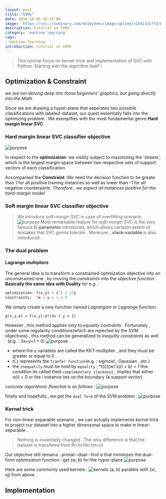 ```yaml
---
layout: post
title: "SVMs"
date: 2018-10-05 16:37:00
image: 'https://res.cloudinary.com/dn18ydekv/image/upload/v1541331773/blog_svm/svm_creater.jpg'
description: tutorial on SVMs
category: 'machine learning'
tags:
- machine learning
introduction: tutorial on SVMs
---
```


> This tutorial focus on kernel-trick and implementation of SVC with Python. Starting with the algorithm itself !

## Optimization & Constraint
*we are not delving deep into those beginners' graphics, but going directly into the Math*

Since we are drawing a hyper-plane that seperates two possible classifications with labeled-dataset,
our quest essentially falls into the optimizing problem .
We exemplfies with the most fundamental genre **Hard margin linear SVC**

### Hard margin linear SVC classifier objective
![purpose](https://res.cloudinary.com/dn18ydekv/image/upload/v1541319721/blog_svm/oc1.png) 

In respect to the **optimization**: we visibly subject to maximizing the 'streets',
which is the largest margin space between two respective sets of support vectors of each
classification.

Accompanied the **Constraint** :We need the decision function to be greate than 1 for all
positive training instances as well as lower than -1 for all negative counterparts.
*Therefore , we expect all instances positive for the hard-margin model*

### Soft margin linear SVC classifier objective
> We introduce soft-margin SVC in case of overfitting scenario
![purpose](https://res.cloudinary.com/dn18ydekv/image/upload/v1541319723/blog_svm/oc2.png)
Most remarkable feature for *soft-margin* SVC is the very famous **C-parameter**  introduced, which allows certaion
extent of mistakes that SVC gonna tolerate .
Moreover , **slack-variable** is also introduced .

### The dual problem

#### Lagrange multipliers
The general idea is to transform a constrained optimization objective into an unconstrained one , 
by moving the *constraints* into the *objective function* . 
**Basically the same idea with Duality**
for e.g. :
```python
optimization: f(x,y) = x^2 + 2*y
constraints:  3x + y + 1 = 0
```
We simply create a new function named *Lagrangian* or *Lagrange function*
```
g(x,y,α) = f(x,y)-α*(3x + y + 1) 
```

However , this method applies only to *equality contraints* . 
Fortunately , under some regularity conditions(which are repected by the SVM objectives) , this method can be 
generalized to *inequlity constraints* as well . (e.g. : 3x+y+1 > 0)
![purpose](https://res.cloudinary.com/dn18ydekv/image/upload/v1541323714/svc_inequal.png)
- where the `α` variables are called the KKT-multiplier , and they must be greater or equal to 0 . 
- t(.) represents the `tranfer function`(e.g. : sigmoid , Gaussian , etc.) 
- the `inequality` must be hold by `equality` : *t(i)((w)'*x(i) + b) = 1*
  this condition its called thed `complementary slackness` , implies that either α(i) = 0
  or the i instance lies on the boundary (a *support vector*)
  
*concrete algorithmic flowchat is as follows :*
![purpose](https://res.cloudinary.com/dn18ydekv/image/upload/v1541325735/blog_svm/primal2dual.png)

finally and hopefully , we get the `dual form` of the SVM problem :
![purpose](https://res.cloudinary.com/dn18ydekv/image/upload/v1541319698/blog_svm/dual_form.png)

### Kernel trick
For non-linear separable scenario , we can actually implements *kernal trick* to project our dataset into a higher
dimensonal space to make in linear-separable .

> Nothing is essentially changed . The only difference is that the dataset is transfered from Rn to Rm (m>n)

Our objective still remains : primal--dual--find α that minimizes the dual-form optimization function--get (w, b) for the hyper-plane
![purpose](https://res.cloudinary.com/dn18ydekv/image/upload/v1541330764/blog_svm/kernel_trick.png)

Here are some commonly used kernels :
![kernels](https://res.cloudinary.com/dn18ydekv/image/upload/v1541319693/blog_svm/common_kernel.png)
(a, b) parallels with (xi, xj) from above .

## Implementation
